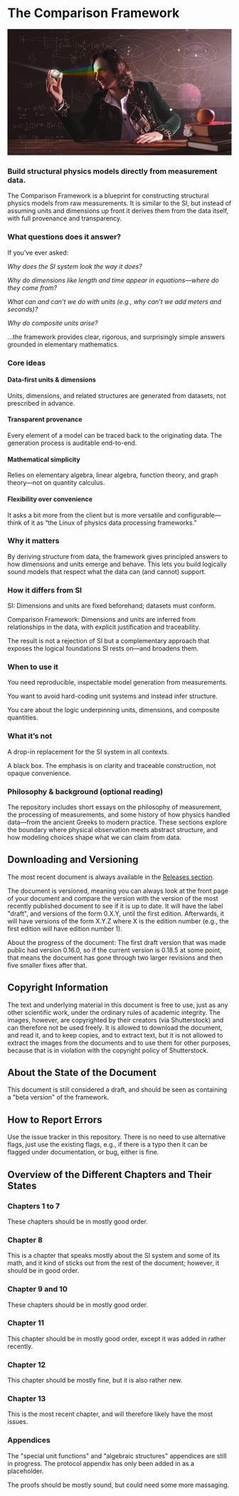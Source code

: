 # The Comparison Framework

![newton.jpg](newton.jpg)

### Build structural physics models directly from measurement data.

The Comparison Framework is a blueprint for constructing structural physics models from raw measurements. It is similar to the SI, but instead of assuming units and dimensions up front it derives them from the data itself, with full provenance and transparency.

### What questions does it answer?

If you’ve ever asked:

*Why does the SI system look the way it does?*

*Why do dimensions like length and time appear in equations—where do they come from?*

*What can and can’t we do with units (e.g., why can’t we add meters and seconds)?*

*Why do composite units arise?*

…the framework provides clear, rigorous, and surprisingly simple answers grounded in elementary mathematics.

### Core ideas

#### Data-first units & dimensions
Units, dimensions, and related structures are generated from datasets, not prescribed in advance.

#### Transparent provenance
Every element of a model can be traced back to the originating data. The generation process is auditable end-to-end.

#### Mathematical simplicity
Relies on elementary algebra, linear algebra, function theory, and graph theory—not on quantity calculus.

#### Flexibility over convenience
It asks a bit more from the client but is more versatile and configurable—think of it as “the Linux of physics data processing frameworks.”

### Why it matters

By deriving structure from data, the framework gives principled answers to how dimensions and units emerge and behave. This lets you build logically sound models that respect what the data can (and cannot) support.

### How it differs from SI

SI: Dimensions and units are fixed beforehand; datasets must conform.

Comparison Framework: Dimensions and units are inferred from relationships in the data, with explicit justification and traceability.

The result is not a rejection of SI but a complementary approach that exposes the logical foundations SI rests on—and broadens them.

### When to use it

You need reproducible, inspectable model generation from measurements.

You want to avoid hard-coding unit systems and instead infer structure.

You care about the logic underpinning units, dimensions, and composite quantities.

### What it’s not

A drop-in replacement for the SI system in all contexts.

A black box. The emphasis is on clarity and traceable construction, not opaque convenience.

### Philosophy & background (optional reading)

The repository includes short essays on the philosophy of measurement, the processing of measurements, and some history of how physics handled data—from the ancient Greeks to modern practice. These sections explore the boundary where physical observation meets abstract structure, and how modeling choices shape what we can claim from data.

## Downloading and Versioning

The most recent document is always available in the [Releases section](https://github.com/androlo/comparison_framework/releases). 

The document is versioned, meaning you can always look at the front page of your document and compare the version with the version of the most recently published document to see if it is up to date. It will have the label "draft", and versions of the form 0.X.Y, until the first edition. Afterwards, it will have versions of the form X.Y.Z where X is the edition number (e.g., the first edition will have edition number 1). 

About the progress of the document: The first draft version that was made public had version 0.16.0, so if the current version is 0.18.5 at some point, that means the document has gone through two larger revisions and then five smaller fixes after that.


## Copyright Information

The text and underlying material in this document is free to use, just as any other scientific work, under the ordinary rules of academic integrity. The images, however, are copyrighted by their creators (via Shutterstock) and can therefore not be used freely. It is allowed to download the document, and read it, and to keep copies, and to extract text, but it is not allowed to extract the images from the documents and to use them for other purposes, because that is in violation with the copyright policy of Shutterstock.

## About the State of the Document

This document is still considered a draft, and should be seen as containing a "beta version" of the framework.

## How to Report Errors

Use the issue tracker in this repository. There is no need to use alternative flags, just use the existing flags, e.g., if there is a typo then it can be flagged under documentation, or bug, either is fine.

## Overview of the Different Chapters and Their States

### Chapters 1 to 7

These chapters should be in mostly good order.

### Chapter 8

This is a chapter that speaks mostly about the SI system and some of its math, and it kind of sticks out from the rest of the document; however, it should be in good order.

### Chapter 9 and 10

These chapters should be in mostly good order.

### Chapter 11

This chapter should be in mostly good order, except it was added in rather recently.

### Chapter 12

This chapter should be mostly fine, but it is also rather new.

### Chapter 13

This is the most recent chapter, and will therefore likely have the most issues.

### Appendices

The "special unit functions" and "algebraic structures" appendices are still in progress. The protocol appendix has only been added in as a placeholder.

The proofs should be mostly sound, but could need some more massaging.

